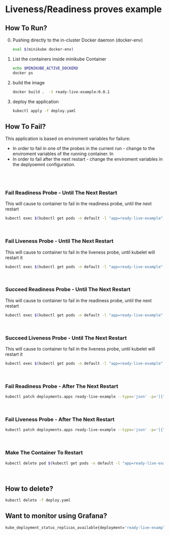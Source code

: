 # Liveness/Readiness proves example

## How To Run?
0. Pushing directly to the in-cluster Docker daemon (docker-env)
   ``` bash
   eval $(minikube docker-env)
   ```
2. List the containers inside minikube Container
   ``` bash
   echo $MINIKUBE_ACTIVE_DOCKERD
   docker ps 
   ```
3. build the image
   ``` bash
   docker build .  -t ready-live-example:0.0.1
   ```
4. deploy the application 
   ``` bash
   kubectl apply -f deploy.yaml
   ```

## How To Fail?

This application is based on enviroment variables for failure:
* In order to fail in one of the probes in the current run - change to the enviroment variables of the running container.
In
* In order to fail after the next restart - change the enviroment variables in the deplyoemnt configuration.

</br></br>

### Fail Readiness Probe - Until The Next Restart
This will cause to container to fail in the readiness probe, until the next restart
```bash
kubectl exec $(kubectl get pods -n default -l "app=ready-live-example" -o jsonpath="{.items[0].metadata.name}") -- ./action.sh fail_ready
```
</br>

### Fail Liveness Probe - Until The Next Restart
This will cause to container to fail in the liveness probe, until kubelet will restart it
```bash
kubectl exec $(kubectl get pods -n default -l "app=ready-live-example" -o jsonpath="{.items[0].metadata.name}") -- ./action.sh fail_live
```
</br>

### Succeed Readiness Probe - Until The Next Restart
This will cause to container to fail in the readiness probe, until the next restart
```bash
kubectl exec $(kubectl get pods -n default -l "app=ready-live-example" -o jsonpath="{.items[0].metadata.name}") -- ./action.sh start_ready
```
</br>

### Succeed Liveness Probe - Until The Next Restart
This will cause to container to fail in the liveness probe, until kubelet will restart it
```bash
kubectl exec $(kubectl get pods -n default -l "app=ready-live-example" -o jsonpath="{.items[0].metadata.name}") -- ./action.sh start_live
```
</br>

### Fail Readiness Probe - After The Next Restart
``` bash
kubectl patch deployments.apps ready-live-example --type='json' -p='[{"op": "replace", "path": "/spec/template/spec/containers/0/env/1/value", "value":"True"}]'
```
</br>

### Fail Liveness Probe - After The Next Restart
``` bash
kubectl patch deployments.apps ready-live-example --type='json' -p='[{"op": "replace", "path": "/spec/template/spec/containers/0/env/0/value", "value":"True"}]'
```
</br>

### Make The Container To Restart
``` bash
kubectl delete pod $(kubectl get pods -n default -l "app=ready-live-example" -o jsonpath="{.items[0].metadata.name}")
```
</br>


## How to delete?
``` bash
kubectl delete -f deploy.yaml
```

## Want to monitor using Grafana?
``` bash
kube_deployment_status_replicas_available{deployment='ready-live-example'}
```
